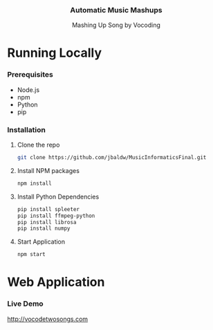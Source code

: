 <!-- PROJECT LOGO -->
<br />
<div align="center">
  <h3 align="center">Automatic Music Mashups</h3>

  <p align="center">
    Mashing Up Song by Vocoding
  </p>
</div>

# Running Locally
<!-- GETTING STARTED -->
### Prerequisites
* Node.js
* npm
* Python
* pip

### Installation
1. Clone the repo
   ```sh
   git clone https://github.com/jbaldw/MusicInformaticsFinal.git
   ```
2. Install NPM packages
   ```sh
   npm install
   ```
3. Install Python Dependencies
   ```sh
   pip install spleeter
   pip install ffmpeg-python
   pip install librosa
   pip install numpy
   ```
4. Start Application
   ```js
   npm start
   ```

# Web Application
### Live Demo
http://vocodetwosongs.com
